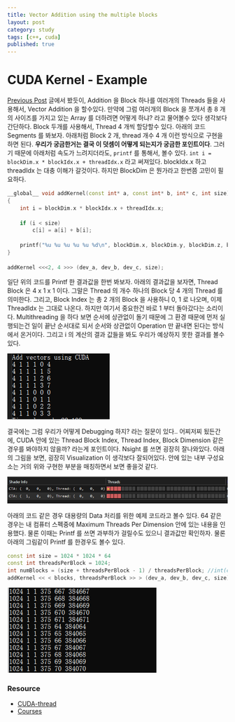 ```yaml
---
title: Vector Addition using the multiple blocks 
layout: post
category: study
tags: [c++, cuda]
published: true		
---
```


# CUDA Kernel - Example 

[Previous Post](https://sjang1594.github.io/study/CUDA-Kenel.html) 글에서 봤듯이, Addition 을 Block 하나를 여러개의 Threads 들을 사용해서, Vector Addition 을 할수있다. 만약에 그럼 여러개의 Block 을 쪼개서 총 8 개의 사이즈를 가지고 있는 Array 를 더하려면 어떻게 하냐? 라고 물어볼수 있다 생각보다 간단하다. Block 두개를 사용해서, Thread 4 개씩 할당할수 있다.
아래의 코드 Segments 를 봐보자. 아래처럼 Block 2 개, thread 개수 4 개 이런 방식으로 구현을 하면 된다. **우리가 궁금한거는 결국 이 덧셈이 어떻게 되는지가 궁금한 포인트이다**. 그러기 때문에 아래처럼 속도가 느려지더라도, `printf` 를 통해서, 볼수 있다. `int i = blockDim.x * blockIdx.x + threadIdx.x` 라고 써져있다. blockIdx.x 하고 threadIdx 는 대충 이해가 갈것이다. 하지만 BlockDim 은 뭔가라고 한번쯤 고민이 필요하다.  

```c++
__global__ void addKernel(const int* a, const int* b, int* c, int size)
{
	int i = blockDim.x * blockIdx.x + threadIdx.x;

	if (i < size)
		c[i] = a[i] + b[i];

	printf("%u %u %u %u %u %d\n", blockDim.x, blockDim.y, blockDim.z, blockIdx.x, threadIdx.x, i);
}

addKernel <<<2, 4 >>> (dev_a, dev_b, dev_c, size);
```

일단 위의 코드를 Printf 한 결과값을 한번 봐보자. 아래의 결과값을 보자면, Thread Block 은 4 x 1 x 1 이다. 그말은 Thread 의 개수 하나의 Block 당 4 개의 Thread 를 의미한다. 그리고, Block Index 는 총 2 개의 Block 을 사용하니 0, 1 로 나오며, 이제 ThreadIdx 는 그대로 나온다. 하지만 여기서 중요한건 바로 1 부터 돌아갔다는 소리이다. Multithreading 을 하다 보면 순서에 상관없이 돌기 때문에 그 환경 때문에 먼저 실행되는건 일이 끝난 순서대로 되서 순서와 상관없이 Operation 만 끝내면 된다는 방식에서 온거이다. 그리고 i 의 계산의 결과 값들을 봐도 우리가 예상하지 못한 결과를 볼수 있다. 

![Alt text](../../../assets/img/photo/3-17-2025/output.png)

결국에는 그럼 우리가 어떻게 Debugging 하지? 라는 질문이 있다.. 어찌저찌 됬든간에, CUDA 안에 있는 Thread Block Index, Thread Index, Block Dimension 같은 경우를 봐야하지 않을까? 라는게 포인트이다. Nsight 를 쓰면 굉장히 잘나와있다. 아래의 그림을 보면, 굉장히 Visualization 이 생각보다 잘되어있다. 안에 있는 내부 구성요소는 거의 위와 구현한 부분을 매칭하면서 보면 좋을것 같다.

![Alt text](../../../assets/img/photo/3-17-2025/NsightDebug.png)

아래의 코드 같은 경우 대용량의 Data 처리를 위한 예제 코드라고 볼수 있다. 64 같은 경우는 내 컴퓨터 스펙중에 Maximum Threads Per Dimension 안에 있는 내용을 인용했다. 물론 이때는 Printf 를 쓰면 과부하가 걸릴수도 있으니 결과값만 확인하자. 물론 아래의 그림같이 Printf 를 한경우도 볼수 있다.
```c++
const int size = 1024 * 1024 * 64
const int threadsPerBlock = 1024; 
int numBlocks = (size + threadsPerBlock - 1) / threadsPerBlock; //int(ceil(float(size) / threadsPerBlock));
addKernel << < blocks, threadsPerBlock >> > (dev_a, dev_b, dev_c, size);
```

![Alt text](../../../assets/img/photo/3-17-2025/image.png)

### Resource
* [CUDA-thread](https://www.cs.emory.edu/~cheung/Courses/355/Syllabus/94-CUDA/CUDA-thread.html)
* [Courses](https://developer.nvidia.com/educators/existing-courses#1)